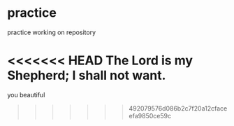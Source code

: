 # practice
practice working on repository

<<<<<<< HEAD
The Lord is my Shepherd; I shall not want.
=======
you beautiful
>>>>>>> 492079576d086b2c7f20a12cfaceefa9850ce59c
